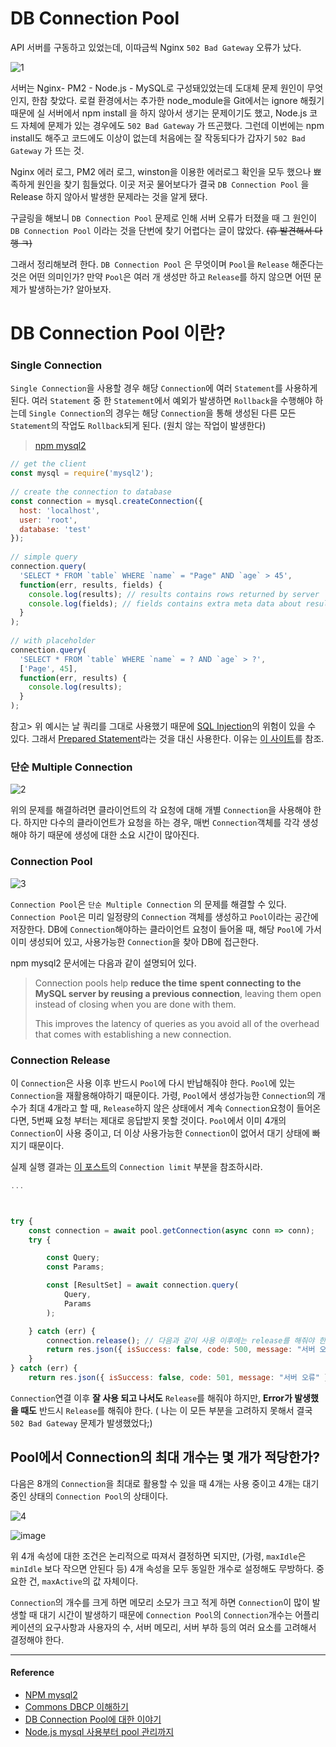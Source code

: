 # DB Connection Pool

API 서버를 구동하고 있었는데, 이따금씩 Nginx `502 Bad Gateway` 오류가 났다. 

![1](https://user-images.githubusercontent.com/43839938/97099038-524ccd00-16c7-11eb-8cbb-439763a3599f.png)

서버는 Nginx- PM2 - Node.js - MySQL로 구성돼있었는데 도대체 문제 원인이 무엇인지, 한참 찾았다. 로컬 환경에서는 추가한 node_module을 Git에서는 ignore 해줬기 때문에 실 서버에서 npm install 을 하지 않아서 생기는 문제이기도 했고, Node.js 코드 자체에 문제가 있는 경우에도 `502 Bad Gateway` 가 뜨곤했다. 그런데 이번에는 npm install도 해주고 코드에도 이상이 없는데 처음에는 잘 작동되다가 갑자기 `502 Bad Gateway` 가 뜨는 것.

Nginx 에러 로그, PM2 에러 로그, winston을 이용한 에러로그 확인을 모두 했으나 뾰족하게 원인을 찾기 힘들었다. 이곳 저곳 물어보다가 결국 `DB Connection Pool` 을 Release 하지 않아서 발생한 문제라는 것을 알게 됐다. 

구글링을 해보니 `DB Connection Pool` 문제로 인해 서버 오류가 터졌을 때 그 원인이 `DB Connection Pool` 이라는 것을 단번에 찾기 어렵다는 글이 많았다. ~~(휴 발견해서 다행 ㅋ)~~

그래서 정리해보려 한다. `DB Connection Pool` 은 무엇이며 `Pool`을 `Release` 해준다는 것은 어떤 의미인가? 만약 `Pool`은 여러 개 생성만 하고 `Release`를 하지 않으면 어떤 문제가 발생하는가? 알아보자.

# DB Connection Pool 이란?

### Single Connection

`Single Connection`을 사용할 경우 해당 `Connection`에 여러 `Statement`를 사용하게 된다. 여러 `Statement` 중 한 `Statement`에서 예외가 발생하면 `Rollback`을 수행해야 하는데 `Single Connection`의 경우는 해당 `Connection`을 통해 생성된 다른 모든 `Statement`의 작업도 `Rollback`되게 된다. (원치 않는 작업이 발생한다)

> [npm mysql2](https://www.npmjs.com/package/mysql2#using-connection-pools)

```jsx
// get the client
const mysql = require('mysql2');
 
// create the connection to database
const connection = mysql.createConnection({
  host: 'localhost',
  user: 'root',
  database: 'test'
});
 
// simple query
connection.query(
  'SELECT * FROM `table` WHERE `name` = "Page" AND `age` > 45',
  function(err, results, fields) {
    console.log(results); // results contains rows returned by server
    console.log(fields); // fields contains extra meta data about results, if available
  }
);
 
// with placeholder
connection.query(
  'SELECT * FROM `table` WHERE `name` = ? AND `age` > ?',
  ['Page', 45],
  function(err, results) {
    console.log(results);
  }
);
```

참고> 위 예시는 날 쿼리를 그대로 사용했기 때문에 [SQL Injection](https://ko.wikipedia.org/wiki/SQL_%EC%82%BD%EC%9E%85)의 위험이 있을 수 있다. 그래서 [Prepared Statement](https://www.npmjs.com/package/mysql2#using-prepared-statements)라는 것을 대신 사용한다. 이유는 [이 사이트](https://stackoverflow.com/questions/8263371/how-can-prepared-statements-protect-from-sql-injection-attacks)를 참조.

### 단순 Multiple Connection

![2](https://user-images.githubusercontent.com/43839938/97099039-537dfa00-16c7-11eb-8b24-6f9b9bbe3fa7.png)


위의 문제를 해결하려면 클라이언트의 각 요청에 대해 개별 `Connection`을 사용해야 한다. 하지만 다수의 클라이언트가 요청을 하는 경우, 매번 `Connection`객체를 각각 생성해야 하기 때문에 생성에 대한 소요 시간이 많아진다. 

### Connection Pool

![3](https://user-images.githubusercontent.com/43839938/97099041-54af2700-16c7-11eb-8b01-b4971dafc7bf.png)

`Connection Pool`은 `단순 Multiple Connection` 의 문제를 해결할 수 있다. `Connection Pool`은 미리 일정량의 `Connection` 객체를 생성하고 `Pool`이라는 공간에 저장한다. DB에 `Connection`해야하는 클라이언트 요청이 들어올 때, 해당 `Pool`에 가서 이미 생성되어 있고, 사용가능한 `Connection`을 찾아 DB에 접근한다. 

npm mysql2 문서에는 다음과 같이 설명되어 있다. 

> Connection pools help **reduce the time** **spent connecting to the MySQL server by reusing a previous connection**, leaving them open instead of closing when you are done with them.
>
> This improves the latency of queries as you avoid all of the overhead that comes with establishing a new connection.

### Connection Release

이 `Connection`은 사용 이후 반드시 `Pool`에 다시 반납해줘야 한다. `Pool`에 있는 `Connection`을 재활용해야하기 때문이다. 가령, `Pool`에서 생성가능한 `Connection`의 개수가 최대 4개라고 할 때, `Release`하지 않은 상태에서 계속 `Connection`요청이 들어온다면, 5번째 요청 부터는 제대로 응답받지 못할 것이다. `Pool`에서 이미 4개의 `Connection`이 사용 중이고, 더 이상 사용가능한 `Connection`이 없어서 대기 상태에 빠지기 때문이다.

실제 실행 결과는 [이 포스트](http://blog.naver.com/PostView.nhn?blogId=pjt3591oo&logNo=221505148267&parentCategoryNo=&categoryNo=55&viewDate=&isShowPopularPosts=false&from=postView)의 `Connection limit` 부분을 참조하시라.

```jsx
...



try {
    const connection = await pool.getConnection(async conn => conn);
    try {

        const Query;
        const Params;

        const [ResultSet] = await connection.query(
            Query,
            Params
        );

    } catch (err) {
        connection.release(); // 다음과 같이 사용 이후에는 release를 해줘야 한다.
        return res.json({ isSuccess: false, code: 500, message: "서버 오류" });
    }
} catch (err) {
    return res.json({ isSuccess: false, code: 501, message: "서버 오류" });

```

`Connection`연결 이후 **잘 사용 되고 나서도** `Release`를 해줘야 하지만, **Error가 발생했을 때도** 반드시 `Release`를 해줘야 한다. ( 나는 이 모든 부분을 고려하지 못해서 결국 `502 Bad Gateway` 문제가 발생했었다;)

## Pool에서 Connection의 최대 개수는 몇 개가 적당한가?

다음은 8개의 `Connection`을 최대로 활용할 수 있을 때 4개는 사용 중이고 4개는 대기 중인 상태의 `Connection Pool`의 상태이다.

![4](https://user-images.githubusercontent.com/43839938/97099042-5547bd80-16c7-11eb-8a1c-64ead16af993.png)


![image](https://user-images.githubusercontent.com/43839938/97099080-db640400-16c7-11eb-932c-d932ac936877.png)


위 4개 속성에 대한 조건은 논리적으로 따져서 결정하면 되지만, (가령, `maxIdle`은 `minIdle` 보다 작으면 안된다 등) 4개 속성을 모두 동일한 개수로 설정해도 무방하다. 중요한 건, `maxActive`의 값 자체이다. 

`Connection`의 개수를 크게 하면 메모리 소모가 크고 적게 하면 `Connection`이 많이 발생할 때 대기 시간이 발생하기 때문에 `Connection Pool`의 `Connection`개수는 어플리케이션의 요구사항과 사용자의 수, 서버 메모리, 서버 부하 등의 여러 요소를 고려해서 결정해야 한다.

---
#### Reference
- [NPM mysql2](https://www.npmjs.com/package/mysql2)
- [Commons DBCP 이해하기](https://d2.naver.com/helloworld/5102792)
- [DB Connection Pool에 대한 이야기](https://www.holaxprogramming.com/2013/01/10/devops-how-to-manage-dbcp/)
- [Node.js mysql 사용부터 pool 관리까지](http://blog.naver.com/pjt3591oo/221505148267)
